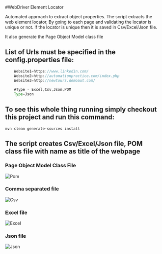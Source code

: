 #WebDriver Element Locator


Automated approach to extract object properties. The script extracts the web element locator,
By going to each page and validating the locator is unique or not.
If the locator is unique then it is saved in Csv/Excel/Json file.

It also generate the Page Object Model class file

## List of Urls must be specified in the config.properties file:

```java
    Website1=https://www.linkedin.com/
    Website2=http://automationpractice.com/index.php
    Website3=http://newtours.demoaut.com/
    
    #Type - Excel,Csv,Json,POM
    Type=Json
```

## To see this whole thing running simply checkout this project and run this command:

`mvn clean generate-sources install`

## The script creates Csv/Excel/Json file, POM class file with name as title of the webpage 

### Page Object Model Class File

![Pom](https://github.com/rahulrathore44/WebDriverElementLocator/blob/master/src/overview/pageobj.PNG) 

### Comma separated file

![Csv](https://github.com/rahulrathore44/WebDriverElementLocator/blob/master/src/overview/Csv.PNG)

### Excel file

![Excel](https://github.com/rahulrathore44/WebDriverElementLocator/blob/master/src/overview/Excel.PNG)

### Json file

![Json](https://github.com/rahulrathore44/WebDriverElementLocator/blob/master/src/overview/Json.PNG) 


